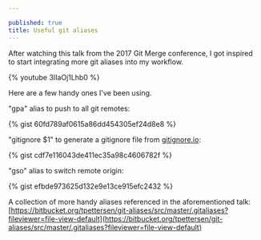 ```yaml
---

published: true
title: Useful git aliases
---
```

After watching this talk from the 2017 Git Merge conference, I got inspired to start integrating more git aliases into my workflow. 

{% youtube 3IIaOj1Lhb0 %}

Here are a few handy ones I've been using.

"gpa" alias to push to all git remotes:

{% gist 60fd789af0615a86dd454305ef24d8e8 %}


"gitignore $1" to generate a gitignore file from [gitignore.io](https://www.gitignore.io):

{% gist cdf7e116043de411ec35a98c4606782f %}


"gso" alias to switch remote origin:

{% gist efbde973625d132e9e13ce915efc2432 %}


A collection of more handy aliases referenced in the aforementioned talk: [https://bitbucket.org/tpettersen/git-aliases/src/master/.gitaliases?fileviewer=file-view-default](https://bitbucket.org/tpettersen/git-aliases/src/master/.gitaliases?fileviewer=file-view-default)
